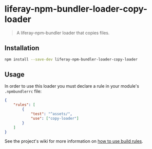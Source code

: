 # liferay-npm-bundler-loader-copy-loader

> A liferay-npm-bundler loader that copies files.

## Installation

```sh
npm install --save-dev liferay-npm-bundler-loader-copy-loader
```

## Usage

In order to use this loader you must declare a rule in your module's `.npmbundlerrc` file:

```json
{
	"rules": [
		{
			"test": "^assets/",
			"use": ["copy-loader"]
		}
	]
}
```

See the project's wiki for more information on
[how to use build rules](https://github.com/liferay/liferay-js-toolkit/wiki/How-to-use-build-rules).
